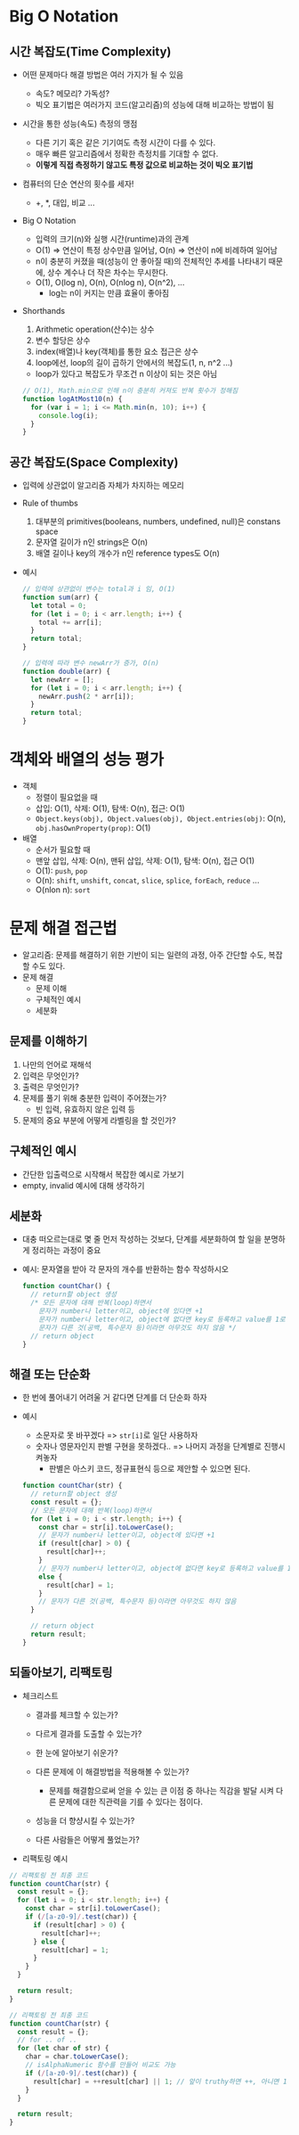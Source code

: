 # Big O Notation

## 시간 복잡도(Time Complexity)

- 어떤 문제마다 해결 방법은 여러 가지가 될 수 있음
  - 속도? 메모리? 가독성?
  - 빅오 표기법은 여러가지 코드(알고리즘)의 성능에 대해 비교하는 방법이 됨
- 시간을 통한 성능(속도) 측정의 맹점

  - 다른 기기 혹은 같은 기기여도 측정 시간이 다를 수 있다.
  - 매우 빠른 알고리즘에서 정확한 측정치를 기대할 수 없다.
  - **이렇게 직접 측정하기 않고도 특정 값으로 비교하는 것이 빅오 표기법**

- 컴퓨터의 단순 연산의 횟수를 세자!
  - +, \*, 대입, 비교 ...
- Big O Notation

  - 입력의 크기(n)와 실행 시간(runtime)과의 관계
  - O(1) => 연산이 특정 상수만큼 일어남, O(n) => 연산이 n에 비례하여 일어남
  - n이 충분히 커졌을 때(성능이 안 좋아질 때)의 전체적인 추세를 나타내기 때문에, 상수 계수나 더 작은 차수는 무시한다.
  - O(1), O(log n), O(n), O(nlog n), O(n^2), ...
    - log는 n이 커지는 만큼 효율이 좋아짐

- Shorthands
  1. Arithmetic operation(산수)는 상수
  2. 변수 할당은 상수
  3. index(배열)나 key(객체)를 통한 요소 접근은 상수
  4. loop에선, loop의 길이 곱하기 안에서의 복잡도(1, n, n^2 ...)
  - loop가 있다고 복잡도가 무조건 n 이상이 되는 것은 아님
  ```js
  // O(1), Math.min으로 인해 n이 충분히 커져도 반복 횟수가 정해짐
  function logAtMost10(n) {
    for (var i = 1; i <= Math.min(n, 10); i++) {
      console.log(i);
    }
  }
  ```

## 공간 복잡도(Space Complexity)

- 입력에 상관없이 알고리즘 자체가 차지하는 메모리
- Rule of thumbs
  1. 대부분의 primitives(booleans, numbers, undefined, null)은 constans space
  2. 문자열 길이가 n인 strings은 O(n)
  3. 배열 길이나 key의 개수가 n인 reference types도 O(n)
- 예시

  ```js
  // 입력에 상관없이 변수는 total과 i 임, O(1)
  function sum(arr) {
    let total = 0;
    for (let i = 0; i < arr.length; i++) {
      total += arr[i];
    }
    return total;
  }
  ```

  ```js
  // 입력에 따라 변수 newArr가 증가, O(n)
  function double(arr) {
    let newArr = [];
    for (let i = 0; i < arr.length; i++) {
      newArr.push(2 * arr[i]);
    }
    return total;
  }
  ```

# 객체와 배열의 성능 평가

- 객체
  - 정렬이 필요없을 때
  - 삽입: O(1), 삭제: O(1), 탐색: O(n), 접근: O(1)
  - `Object.keys(obj), Object.values(obj), Object.entries(obj)`: O(n), `obj.hasOwnProperty(prop)`: O(1)
- 배열
  - 순서가 필요할 때
  - 맨앞 삽입, 삭제: O(n), 맨뒤 삽입, 삭제: O(1), 탐색: O(n), 접근 O(1)
  - O(1): `push`, `pop`
  - O(n): `shift`, `unshift`, `concat`, `slice`, `splice`, `forEach`, `reduce` ...
  - O(nlon n): `sort`

# 문제 해결 접근법

- 알고리즘: 문제를 해결하기 위한 기반이 되는 일련의 과정, 아주 간단할 수도, 복잡할 수도 있다.
- 문제 해결
  - 문제 이해
  - 구체적인 예시
  - 세분화

## 문제를 이해하기

1. 나만의 언어로 재해석
2. 입력은 무엇인가?
3. 출력은 무엇인가?
4. 문제를 풀기 위해 충분한 입력이 주어졌는가?
   - 빈 입력, 유효하지 않은 입력 등
5. 문제의 중요 부분에 어떻게 라벨링을 할 것인가?

## 구체적인 예시

- 간단한 입출력으로 시작해서 복잡한 예시로 가보기
- empty, invalid 예시에 대해 생각하기

## 세분화

- 대충 떠오르는대로 몇 줄 먼저 작성하는 것보다, 단계를 세분화하여 할 일을 분명하게 정리하는 과정이 중요
- 예시: 문자열을 받아 각 문자의 개수를 반환하는 함수 작성하시오

  ```js
  function countChar() {
    // return할 object 생성
    /* 모든 문자에 대해 반복(loop)하면서
      문자가 number나 letter이고, object에 있다면 +1
      문자가 number나 letter이고, object에 없다면 key로 등록하고 value를 1로 등록
      문자가 다른 것(공백, 특수문자 등)이라면 아무것도 하지 않음 */
    // return object
  }
  ```

## 해결 또는 단순화

- 한 번에 풀어내기 어려울 거 같다면 단계를 더 단순화 하자

- 예시

  - 소문자로 못 바꾸겠다 => `str[i]`로 일단 사용하자
  - 숫자나 영문자인지 판별 구현을 못하겠다.. => 나머지 과정을 단계별로 진행시켜놓자
    - 판별은 아스키 코드, 정규표현식 등으로 제안할 수 있으면 된다.

  ```js
  function countChar(str) {
    // return할 object 생성
    const result = {};
    // 모든 문자에 대해 반복(loop)하면서
    for (let i = 0; i < str.length; i++) {
      const char = str[i].toLowerCase();
      // 문자가 number나 letter이고, object에 있다면 +1
      if (result[char] > 0) {
        result[char]++;
      }
      // 문자가 number나 letter이고, object에 없다면 key로 등록하고 value를 1로 등록
      else {
        result[char] = 1;
      }
      // 문자가 다른 것(공백, 특수문자 등)이라면 아무것도 하지 않음
    }

    // return object
    return result;
  }
  ```

## 되돌아보기, 리팩토링

- 체크리스트

  - 결과를 체크할 수 있는가?
  - 다르게 결과를 도출할 수 있는가?
  - 한 눈에 알아보기 쉬운가?
  - 다른 문제에 이 해결방법을 적용해볼 수 있는가?

    - 문제를 해결함으로써 얻을 수 있는 큰 이점 중 하나는 직감을 발달 시켜 다른 문제에 대한 직관력을 기를 수 있다는 점이다.

  - 성능을 더 향샹시킬 수 있는가?
  - 다른 사람들은 어떻게 풀었는가?

- 리팩토링 예시

```js
// 리팩토링 전 최종 코드
function countChar(str) {
  const result = {};
  for (let i = 0; i < str.length; i++) {
    const char = str[i].toLowerCase();
    if (/[a-z0-9]/.test(char)) {
      if (result[char] > 0) {
        result[char]++;
      } else {
        result[char] = 1;
      }
    }
  }

  return result;
}
```

```js
// 리팩토링 전 최종 코드
function countChar(str) {
  const result = {};
  // for .. of ..
  for (let char of str) {
    char = char.toLowerCase();
    // isAlphaNumeric 함수를 만들어 비교도 가능
    if (/[a-z0-9]/.test(char)) {
      result[char] = ++result[char] || 1; // 앞이 truthy하면 ++, 아니면 1
    }
  }

  return result;
}
```
